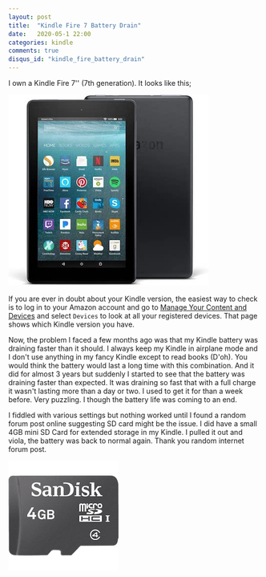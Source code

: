 ```yaml
---
layout: post
title:  "Kindle Fire 7 Battery Drain"
date:   2020-05-1 22:00
categories: kindle
comments: true
disqus_id: "kindle_fire_battery_drain"
---
```


I own a Kindle Fire 7'' (7th generation). It looks like this;

<img class="center-image" src="/assets/images/kindle-fire-7.jpg"
alt="Kindle Fire 7 (7th Generation)">

If you are ever in doubt about your Kindle version, the easiest way to check is
to log in to your Amazon account and go to [Manage Your Content and
Devices](https://www.amazon.com/mn/dcw/myx.html#/home/devices/1) and select
`Devices` to look at all your registered devices. That page shows which Kindle
version you have.

Now, the problem I faced a few months ago was that my Kindle battery was
draining faster than it should. I always keep my Kindle in airplane mode and I
don't use anything in my fancy Kindle except to read books (D'oh). You would
think the battery would last a long time with this combination. And it did for
almost 3 years but suddenly I started to see that the battery was draining
faster than expected. It was draining so fast that with a full charge it wasn't
lasting more than a day or two. I used to get it for than a week before. Very
puzzling. I though the battery life was coming to an end.

I fiddled with various settings but nothing worked until I found a random forum
post online suggesting SD card might be the issue. I did have a small 4GB mini
SD Card for extended storage in my Kindle. I pulled it out and viola, the
battery was back to normal again. Thank you random internet forum post.

<img class="center-image" src="/assets/images/micro-sd-card.png"
alt="Micro SD Card">